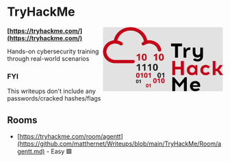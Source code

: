 # TryHackMe

<img align="right" src="https://github.com/matthernet/Writeups/blob/main/TryHackMe/images/tryhackme-logo.png" width="280" height="150">

**[https://tryhackme.com/](https://tryhackme.com/)**

Hands-on cybersecurity training through real-world scenarios

### FYI
This writeups don't include any passwords/cracked hashes/flags



## Rooms

* [https://tryhackme.com/room/agentt](https://github.com/matthernet/Writeups/blob/main/TryHackMe/Room/agentt.md) - Easy :green_square:

